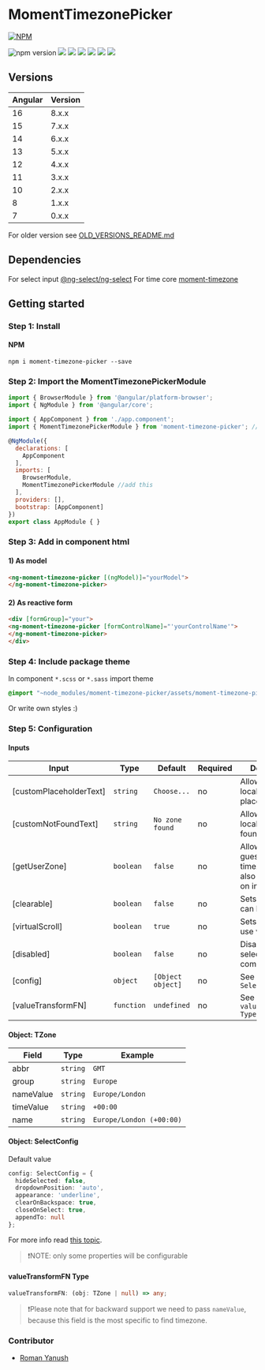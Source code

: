 # MomentTimezonePicker
[![NPM](https://nodei.co/npm/moment-timezone-picker.png)](https://nodei.co/npm/moment-timezone-picker/)

![npm version](https://img.shields.io/npm/v/moment-timezone-picker.svg?style=flat-square)
![](https://img.shields.io/npm/l/moment-timezone-picker.svg?style=flat-square)
![](https://img.shields.io/npm/dt/moment-timezone-picker.svg?style=flat-square)
![](https://img.shields.io/github/last-commit/romko775/ng-moment-timezone-picker.svg?style=flat-square)
![](https://img.shields.io/github/repo-size/romko775/ng-moment-timezone-picker.svg?style=flat-square)
![](https://img.shields.io/github/languages/code-size/romko775/ng-moment-timezone-picker.svg?style=flat-square)
![](https://img.shields.io/github/languages/count/romko775/ng-moment-timezone-picker.svg?style=flat-square)

## Versions
| Angular | Version |
|---------|---------|
| 16      | 8.x.x   |
| 15      | 7.x.x   |
| 14      | 6.x.x   |
| 13      | 5.x.x   |
| 12      | 4.x.x   |
| 11      | 3.x.x   |
| 10      | 2.x.x   |
| 8       | 1.x.x   |
| 7       | 0.x.x   |

For older version see [OLD_VERSIONS_README.md](./OLD_VERSION_README.md)

## Dependencies
For select input [@ng-select/ng-select](https://github.com/ng-select/ng-select)
For time core [moment-timezone](https://momentjs.com/timezone/)

## Getting started
### Step 1: Install 

#### NPM
```shell
npm i moment-timezone-picker --save
```

### Step 2: Import the MomentTimezonePickerModule
```js
import { BrowserModule } from '@angular/platform-browser';
import { NgModule } from '@angular/core';

import { AppComponent } from './app.component';
import { MomentTimezonePickerModule } from 'moment-timezone-picker'; //add this

@NgModule({
  declarations: [
    AppComponent
  ],
  imports: [
    BrowserModule,
    MomentTimezonePickerModule //add this
  ],
  providers: [],
  bootstrap: [AppComponent]
})
export class AppModule { }
```

### Step 3: Add in component html
#### 1) As model
```html
<ng-moment-timezone-picker [(ngModel)]="yourModel">
</ng-moment-timezone-picker>
```

#### 2) As reactive form
```html
<div [formGroup]="your">
<ng-moment-timezone-picker [formControlName]="'yourControlName'">
</ng-moment-timezone-picker>
</div>
```

### Step 4: Include package theme
In component `*.scss` or `*.sass` import theme
```scss
@import "~node_modules/moment-timezone-picker/assets/moment-timezone-picker.theme";
```

Or write own styles :)

### Step 5: Configuration
#### Inputs
| Input                   | Type       | Default           | Required | Description                                                            |
|-------------------------|------------|-------------------|----------|------------------------------------------------------------------------|
| [customPlaceholderText] | `string`   | `Choose...`       | no       | Allows you to localize the placeholder text.                           |
| [customNotFoundText]    | `string`   | `No zone found`   | no       | Allows you to localize not found text                                  |
| [getUserZone]           | `boolean`  | `false`           | no       | Allows you to guess user timezone. If `true` also emits value on init. |
| [clearable]             | `boolean`  | `false`           | no       | Sets that if select can be clearable.                                  |
| [virtualScroll]         | `boolean`  | `true`            | no       | Sets select to use virtual scroll.                                     |
| [disabled]              | `boolean`  | `false`           | no       | Disables the ng-select component                                       |
| [config]                | `object`   | `[Object object]` | no       | See interface `SelectConfig`                                           |
| [valueTransformFN]      | `function` | `undefined`       | no       | See `valueTransformFN Type`                                            |

#### Object: TZone
| Field     | Type     | Example                  |
|-----------|----------|--------------------------|
| abbr      | `string` | `GMT`                    |
| group     | `string` | `Europe`                 |
| nameValue | `string` | `Europe/London`          |
| timeValue | `string` | `+00:00`                 |
| name      | `string` | `Europe/London (+00:00)` |

#### Object: SelectConfig
Default value
```ts
config: SelectConfig = {
  hideSelected: false,
  dropdownPosition: 'auto',
  appearance: 'underline',
  clearOnBackspace: true,
  closeOnSelect: true,
  appendTo: null
};
```

For more info read [this topic](https://github.com/ng-select/ng-select).

> ❗NOTE: only some properties will be configurable

#### valueTransformFN Type
```typescript
valueTransformFN: (obj: TZone | null) => any;
```
> ❗Please note that for backward support we need to pass `nameValue`, because this field is the most specific to find timezone.

### Contributor
- [Roman Yanush](https://github.com/Romko775/)
